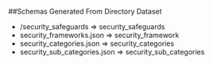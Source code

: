 ##Schemas Generated From Directory Dataset 
- /security_safeguards => security_safeguards
- security_frameworks.json => security_framework
- security_categories.json => security_categories
- security_sub_categories.json => security_sub_categories
